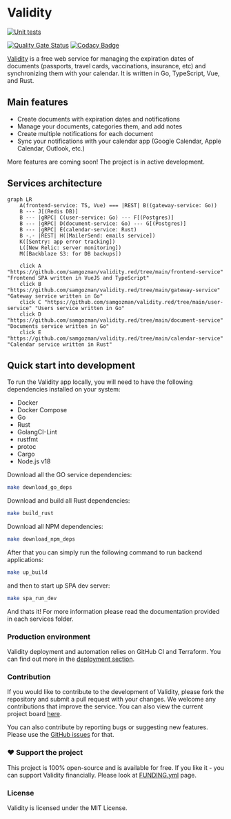 # Validity

[![Unit tests](https://github.com/samgozman/validity.red/actions/workflows/unit_test.yml/badge.svg?branch=main)](https://github.com/samgozman/validity.red/actions/workflows/unit_test.yml)

[![Quality Gate Status](https://sonarcloud.io/api/project_badges/measure?project=samgozman_validity.red&metric=alert_status)](https://sonarcloud.io/summary/new_code?id=samgozman_validity.red)
[![Codacy Badge](https://app.codacy.com/project/badge/Grade/760a8bc3dd734e10b7b820cda8b6267f)](https://www.codacy.com/gh/samgozman/validity.red/dashboard?utm_source=github.com&amp;utm_medium=referral&amp;utm_content=samgozman/validity.red&amp;utm_campaign=Badge_Grade)

[Validity](https://validity.extr.app) is a free web service for managing the expiration dates of documents (passports, travel cards, vaccinations, insurance, etc) and synchronizing them with your calendar. It is written in Go, TypeScript, Vue, and Rust.

## Main features

* Create documents with expiration dates and notifications
* Manage your documents, categories them, and add notes
* Create multiple notifications for each document
* Sync your notifications with your calendar app (Google Calendar, Apple Calendar, Outlook, etc.)

More features are coming soon! The project is in active development.

## Services architecture

```mermaid
graph LR
    A(frontend-service: TS, Vue) === |REST| B((gateway-service: Go))
    B --- J[(Redis DB)]
    B --- |gRPC| C(user-service: Go) --- F[(Postgres)]
    B --- |gRPC| D(document-service: Go) --- G[(Postgres)]
    B --- |gRPC| E(calendar-service: Rust)
    B -.- |REST| H([MailerSend: emails service])
    K([Sentry: app error tracking])
    L([New Relic: server monitoring])
    M([Backblaze S3: for DB backups])
    
    click A "https://github.com/samgozman/validity.red/tree/main/frontend-service" "Frontend SPA written in VueJS and TypeScript"
    click B "https://github.com/samgozman/validity.red/tree/main/gateway-service" "Gateway service written in Go"
    click C "https://github.com/samgozman/validity.red/tree/main/user-service" "Users service written in Go"
    click D "https://github.com/samgozman/validity.red/tree/main/document-service" "Documents service written in Go"
    click E "https://github.com/samgozman/validity.red/tree/main/calendar-service" "Calendar service written in Rust"
```

## Quick start into development

To run the Validity app locally, you will need to have the following dependencies installed on your system:

* Docker
* Docker Compose
* Go
* Rust
* GolangCI-Lint
* rustfmt
* protoc
* Cargo
* Node.js v18

Download all the GO service dependencies:

```sh
make download_go_deps
```

Download and build all Rust dependencies:

```sh
make build_rust
```

Download all NPM dependencies:

```sh
make download_npm_deps
```

After that you can simply run the following command to run backend applications:

```sh
make up_build
```

and then to start up SPA dev server:

```sh
make spa_run_dev
```

And thats it! For more information please read the documentation provided in each services folder.

### Production environment

Validity deployment and automation relies on GitHub CI and Terraform. You can find out more in the [deployment section](https://github.com/samgozman/validity.red/tree/main/deploy).

### Contribution

If you would like to contribute to the development of Validity, please fork the repository and submit a pull request with your changes. We welcome any contributions that improve the service. You can also view the current project board [here](https://github.com/users/samgozman/projects/2).

You can also contribute by reporting bugs or suggesting new features. Please use the [GitHub issues](https://github.com/samgozman/validity.red/issues) for that.

### ❤️ Support the project

This project is 100% open-source and is available for free. If you like it - you can support Validity financially. Please look at [FUNDING.yml](https://github.com/samgozman/validity.red/blob/main/.github/FUNDING.yml) page.

### License

Validity is licensed under the MIT License.
